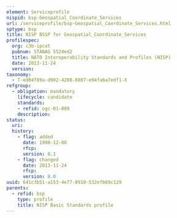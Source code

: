 ```yaml
---
element: Serviceprofile
nispid: bsp-Geospatial_Coordinate_Services
url: /serviceprofile/bsp-Geospatial_Coordinate_Services.html
sptype: bsp
title: NISP BSSP for Geospatial_Coordinate_Services
profilespec:
  org: c3b-ipcat
  pubnum: STANAG 5524ed2
  title: NATO Interoperability Standards and Profiles (NISP)
  date: 2013-11-24
  version: 
taxonomy:
  - T-ed04f89a-d902-4208-8887-e94faba7edf1-X
refgroup:
  - obligation: mandatory
    lifecycle: candidate
    standards: 
    - refid: ogc-01-009
    description: 
status:
  uri: 
  history: 
    - flag: added
      date: 1998-12-08
      rfcp: 
      version: 0.1
    - flag: changed
      date: 2013-11-24
      rfcp: 
      version: 8.0
uuid: 641c3b51-a153-4e77-8910-532efb69c129
parents:
  - refid: bsp
    type: profile
    title: NISP Basic Standards profile
---
```

